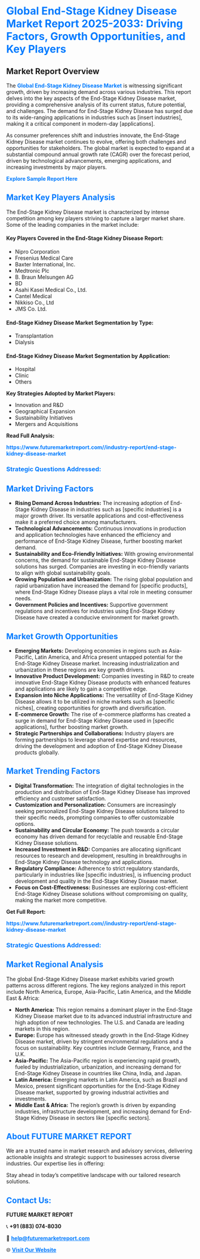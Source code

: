 <h1 style="color: #007BFF;">Global End-Stage Kidney Disease Market Report 2025-2033: Driving Factors, Growth Opportunities, and Key Players</h1>

<section id="overview">
<h2>Market Report Overview</h2>
<p>The <a href="https://www.futuremarketreport.com//industry-report/end-stage-kidney-disease-market" style="color: #007BFF; text-decoration: none;"><strong>Global End-Stage Kidney Disease Market</strong></a> is witnessing significant growth, driven by increasing demand across various industries. This report delves into the key aspects of the End-Stage Kidney Disease market, providing a comprehensive analysis of its current status, future potential, and challenges. The demand for End-Stage Kidney Disease has surged due to its wide-ranging applications in industries such as [insert industries], making it a critical component in modern-day [applications].</p>
<p>As consumer preferences shift and industries innovate, the End-Stage Kidney Disease market continues to evolve, offering both challenges and opportunities for stakeholders. The global market is expected to expand at a substantial compound annual growth rate (CAGR) over the forecast period, driven by technological advancements, emerging applications, and increasing investments by major players.</p>
</section>

<section id="overview">
<p><a href="https://www.futuremarketreport.com//request-sample/reportId=51969" style="color: #007BFF; text-decoration: none;"><strong>Explore Sample Report Here</strong></a></p>
</section>

<section id="key-players">
<h2 style="color: #007BFF;">Market Key Players Analysis</h2>
<p>The End-Stage Kidney Disease market is characterized by intense competition among key players striving to capture a larger market share. Some of the leading companies in the market include:</p>
<h4>Key Players Covered in the End-Stage Kidney Disease Report:</h4>
<ul><li>Nipro Corporation</li><li>Fresenius Medical Care</li><li>Baxter International, Inc.</li><li>Medtronic Plc</li><li>B. Braun Melsungen AG</li><li>BD</li><li>Asahi Kasei Medical Co., Ltd.</li><li>Cantel Medical</li><li>Nikkiso Co., Ltd</li><li>JMS Co. Ltd.</li></ul>
<h4>End-Stage Kidney Disease Market Segmentation by Type:</h4>
<ul><li>Transplantation</li><li>Dialysis</li></ul>

<h4>End-Stage Kidney Disease Market Segmentation by Application:</h4>
<ul><li>Hospital</li><li>Clinic</li><li>Others</li></ul>
<p><strong>Key Strategies Adopted by Market Players:</strong></p>
<ul>
<li>Innovation and R&D</li>
<li>Geographical Expansion</li>
<li>Sustainability Initiatives</li>
<li>Mergers and Acquisitions</li>
</ul>
</section>

<section>
<p><strong>Read Full Analysis: </strong></p><a href="https://www.futuremarketreport.com//industry-report/end-stage-kidney-disease-market" style="color: #007BFF; text-decoration: none;"><strong>https://www.futuremarketreport.com//industry-report/end-stage-kidney-disease-market</strong></a>
<h3 style="color: #007BFF;">Strategic Questions Addressed:</h3>
</section>

<section id="driving-factors">
<h2 style="color: #007BFF;">Market Driving Factors</h2>
<ul>
<li><strong>Rising Demand Across Industries:</strong> The increasing adoption of End-Stage Kidney Disease in industries such as [specific industries] is a major growth driver. Its versatile applications and cost-effectiveness make it a preferred choice among manufacturers.</li>
<li><strong>Technological Advancements:</strong> Continuous innovations in production and application technologies have enhanced the efficiency and performance of End-Stage Kidney Disease, further boosting market demand.</li>
<li><strong>Sustainability and Eco-Friendly Initiatives:</strong> With growing environmental concerns, the demand for sustainable End-Stage Kidney Disease solutions has surged. Companies are investing in eco-friendly variants to align with global sustainability goals.</li>
<li><strong>Growing Population and Urbanization:</strong> The rising global population and rapid urbanization have increased the demand for [specific products], where End-Stage Kidney Disease plays a vital role in meeting consumer needs.</li>
<li><strong>Government Policies and Incentives:</strong> Supportive government regulations and incentives for industries using End-Stage Kidney Disease have created a conducive environment for market growth.</li>
</ul>
</section>

<section id="growth-opportunities">
<h2 style="color: #007BFF;">Market Growth Opportunities</h2>
<ul>
<li><strong>Emerging Markets:</strong> Developing economies in regions such as Asia-Pacific, Latin America, and Africa present untapped potential for the End-Stage Kidney Disease market. Increasing industrialization and urbanization in these regions are key growth drivers.</li>
<li><strong>Innovative Product Development:</strong> Companies investing in R&D to create innovative End-Stage Kidney Disease products with enhanced features and applications are likely to gain a competitive edge.</li>
<li><strong>Expansion into Niche Applications:</strong> The versatility of End-Stage Kidney Disease allows it to be utilized in niche markets such as [specific niches], creating opportunities for growth and diversification.</li>
<li><strong>E-commerce Growth:</strong> The rise of e-commerce platforms has created a surge in demand for End-Stage Kidney Disease used in [specific applications], further boosting market growth.</li>
<li><strong>Strategic Partnerships and Collaborations:</strong> Industry players are forming partnerships to leverage shared expertise and resources, driving the development and adoption of End-Stage Kidney Disease products globally.</li>
</ul>
</section>

<section id="trending-factors">
<h2 style="color: #007BFF;">Market Trending Factors</h2>
<ul>
<li><strong>Digital Transformation:</strong> The integration of digital technologies in the production and distribution of End-Stage Kidney Disease has improved efficiency and customer satisfaction.</li>
<li><strong>Customization and Personalization:</strong> Consumers are increasingly seeking personalized End-Stage Kidney Disease solutions tailored to their specific needs, prompting companies to offer customizable options.</li>
<li><strong>Sustainability and Circular Economy:</strong> The push towards a circular economy has driven demand for recyclable and reusable End-Stage Kidney Disease solutions.</li>
<li><strong>Increased Investment in R&D:</strong> Companies are allocating significant resources to research and development, resulting in breakthroughs in End-Stage Kidney Disease technology and applications.</li>
<li><strong>Regulatory Compliance:</strong> Adherence to strict regulatory standards, particularly in industries like [specific industries], is influencing product development and quality in the End-Stage Kidney Disease market.</li>
<li><strong>Focus on Cost-Effectiveness:</strong> Businesses are exploring cost-efficient End-Stage Kidney Disease solutions without compromising on quality, making the market more competitive.</li>
</ul>
</section>

<section>
<p><strong>Get Full Report: </strong></p><a href="https://www.futuremarketreport.com//industry-report/end-stage-kidney-disease-market" style="color: #007BFF; text-decoration: none;"><strong>https://www.futuremarketreport.com//industry-report/end-stage-kidney-disease-market</strong></a>
<h3 style="color: #007BFF;">Strategic Questions Addressed:</h3>
</section>


<section id="regional-analysis">
<h2 style="color: #007BFF;">Market Regional Analysis</h2>
<p>The global End-Stage Kidney Disease market exhibits varied growth patterns across different regions. The key regions analyzed in this report include North America, Europe, Asia-Pacific, Latin America, and the Middle East & Africa:</p>
<ul>
<li><strong>North America:</strong> This region remains a dominant player in the End-Stage Kidney Disease market due to its advanced industrial infrastructure and high adoption of new technologies. The U.S. and Canada are leading markets in this region.</li>
<li><strong>Europe:</strong> Europe has witnessed steady growth in the End-Stage Kidney Disease market, driven by stringent environmental regulations and a focus on sustainability. Key countries include Germany, France, and the U.K.</li>
<li><strong>Asia-Pacific:</strong> The Asia-Pacific region is experiencing rapid growth, fueled by industrialization, urbanization, and increasing demand for End-Stage Kidney Disease in countries like China, India, and Japan.</li>
<li><strong>Latin America:</strong> Emerging markets in Latin America, such as Brazil and Mexico, present significant opportunities for the End-Stage Kidney Disease market, supported by growing industrial activities and investments.</li>
<li><strong>Middle East & Africa:</strong> The region’s growth is driven by expanding industries, infrastructure development, and increasing demand for End-Stage Kidney Disease in sectors like [specific sectors].</li>
</ul>
</section>

<footer>
<h2 style="color: #007BFF;">About FUTURE MARKET REPORT</h2>
<p>We are a trusted name in market research and advisory services, delivering actionable insights and strategic support to businesses across diverse industries. Our expertise lies in offering:</p>

<p>Stay ahead in today’s competitive landscape with our tailored research solutions.</p>

<h2 style="color: #007BFF;">Contact Us:</h2>
<p><strong>FUTURE MARKET REPORT</strong></p>
<p>📞 <strong>+91 (883) 074-8030</strong></p>
<p>📧 <strong><a href="mailto:help@futuremarketreport.com" style="color: #007BFF;">help@futuremarketreport.com</a></strong></p>
<p>🌐 <strong><a href="https://www.futuremarketreport.com/" style="color: #007BFF;">Visit Our Website</a></strong></p>
</footer>